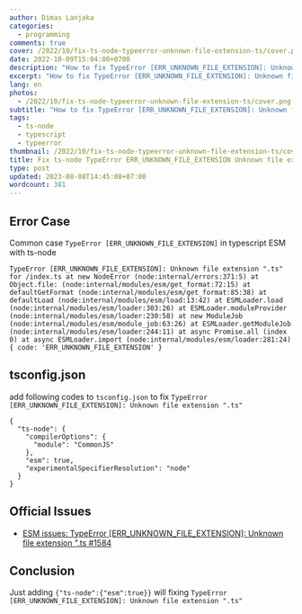 ```yaml
---
author: Dimas Lanjaka
categories:
  - programming
comments: true
cover: /2022/10/fix-ts-node-typeerror-unknown-file-extension-ts/cover.png
date: 2022-10-09T15:04:00+0700
description: "How to fix TypeError [ERR_UNKNOWN_FILE_EXTENSION]: Unknown file extension .ts"
excerpt: "How to fix TypeError [ERR_UNKNOWN_FILE_EXTENSION]: Unknown file extension .ts"
lang: en
photos:
  - /2022/10/fix-ts-node-typeerror-unknown-file-extension-ts/cover.png
subtitle: "How to fix TypeError [ERR_UNKNOWN_FILE_EXTENSION]: Unknown file extension .ts"
tags:
  - ts-node
  - typescript
  - typeerror
thumbnail: /2022/10/fix-ts-node-typeerror-unknown-file-extension-ts/cover.png
title: Fix ts-node TypeError ERR_UNKNOWN_FILE_EXTENSION Unknown file extension .ts
type: post
updated: 2023-08-08T14:45:08+07:00
wordcount: 381
---
```


## Error Case
Common case `TypeError [ERR_UNKNOWN_FILE_EXTENSION]` in typescript ESM with ts-node
```
TypeError [ERR_UNKNOWN_FILE_EXTENSION]: Unknown file extension ".ts" for /index.ts at new NodeError (node:internal/errors:371:5) at Object.file: (node:internal/modules/esm/get_format:72:15) at defaultGetFormat (node:internal/modules/esm/get_format:85:38) at defaultLoad (node:internal/modules/esm/load:13:42) at ESMLoader.load (node:internal/modules/esm/loader:303:26) at ESMLoader.moduleProvider (node:internal/modules/esm/loader:230:58) at new ModuleJob (node:internal/modules/esm/module_job:63:26) at ESMLoader.getModuleJob (node:internal/modules/esm/loader:244:11) at async Promise.all (index 0) at async ESMLoader.import (node:internal/modules/esm/loader:281:24) { code: 'ERR_UNKNOWN_FILE_EXTENSION' }
```

## tsconfig.json
add following codes to `tsconfig.json` to fix `TypeError [ERR_UNKNOWN_FILE_EXTENSION]: Unknown file extension ".ts"`
```jsonc
{
  "ts-node": {
    "compilerOptions": {
      "module": "CommonJS"
    },
    "esm": true,
    "experimentalSpecifierResolution": "node"
  }
}
```

## Official Issues
- [ESM issues: TypeError [ERR_UNKNOWN_FILE_EXTENSION]: Unknown file extension ".ts #1584](https://github.com/TypeStrong/ts-node/issues/1584)

## Conclusion
Just adding `{"ts-node":{"esm":true}}` will fixing `TypeError [ERR_UNKNOWN_FILE_EXTENSION]: Unknown file extension ".ts"`